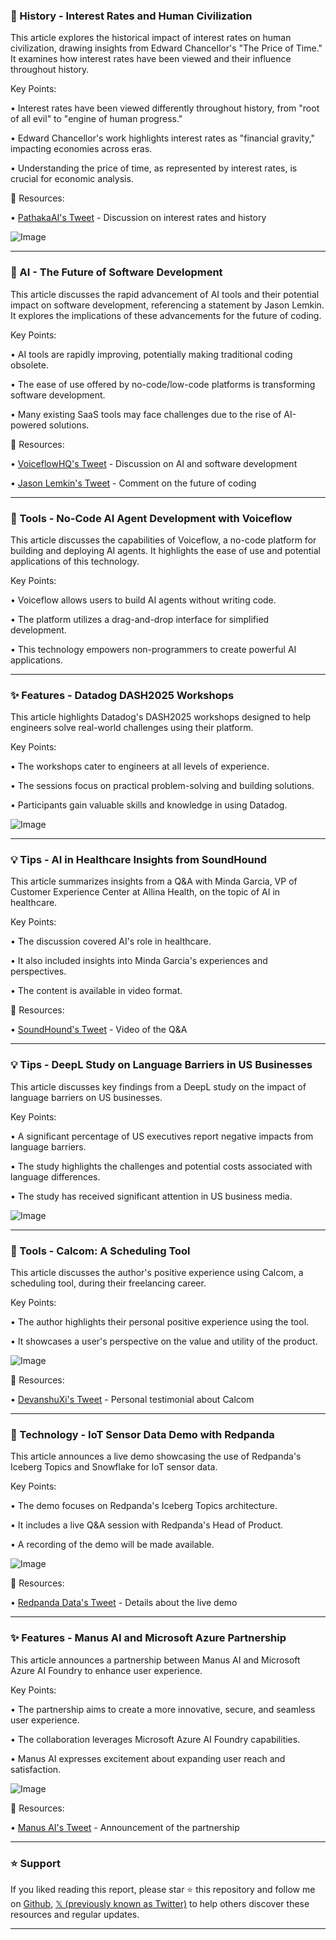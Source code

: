 ### 📖 History - Interest Rates and Human Civilization

This article explores the historical impact of interest rates on human civilization, drawing insights from Edward Chancellor's "The Price of Time."  It examines how interest rates have been viewed and their influence throughout history.

Key Points:

• Interest rates have been viewed differently throughout history, from "root of all evil" to "engine of human progress."


•  Edward Chancellor's work highlights interest rates as "financial gravity," impacting economies across eras.


• Understanding the price of time, as represented by interest rates, is crucial for economic analysis.


🔗 Resources:

• [PathakaAI's Tweet](https://x.com/PathakaAI/status/1925293089792696715) - Discussion on interest rates and history

![Image](https://pbs.twimg.com/media/GrgBqmwWEAIuNEP?format=jpg&name=small)


---
### 🤖 AI - The Future of Software Development

This article discusses the rapid advancement of AI tools and their potential impact on software development, referencing a statement by Jason Lemkin.  It explores the implications of these advancements for the future of coding.

Key Points:

•  AI tools are rapidly improving, potentially making traditional coding obsolete.


• The ease of use offered by no-code/low-code platforms is transforming software development.


•  Many existing SaaS tools may face challenges due to the rise of AI-powered solutions.


🔗 Resources:

• [VoiceflowHQ's Tweet](https://x.com/VoiceflowHQ/status/1925292920883585275) -  Discussion on AI and software development

• [Jason Lemkin's Tweet](https://x.com/jasonlk) - Comment on the future of coding



---
### 🚀 Tools - No-Code AI Agent Development with Voiceflow

This article discusses the capabilities of Voiceflow, a no-code platform for building and deploying AI agents. It highlights the ease of use and potential applications of this technology.

Key Points:

•  Voiceflow allows users to build AI agents without writing code.


• The platform utilizes a drag-and-drop interface for simplified development.


•  This technology empowers non-programmers to create powerful AI applications.



---
### ✨ Features - Datadog DASH2025 Workshops

This article highlights Datadog's DASH2025 workshops designed to help engineers solve real-world challenges using their platform.

Key Points:

• The workshops cater to engineers at all levels of experience.


• The sessions focus on practical problem-solving and building solutions.


•  Participants gain valuable skills and knowledge in using Datadog.

![Image](https://pbs.twimg.com/media/GrfeipwXcAA7X8q.jpg)


---
### 💡 Tips - AI in Healthcare Insights from SoundHound

This article summarizes insights from a Q&A with Minda Garcia, VP of Customer Experience Center at Allina Health, on the topic of AI in healthcare.

Key Points:

•  The discussion covered AI's role in healthcare.


•  It also included insights into Minda Garcia's experiences and perspectives.


•  The content is available in video format.



🔗 Resources:

• [SoundHound's Tweet](https://x.com/SoundHound/status/1925251629424463927) -  Video of the Q&A


---
### 💡 Tips - DeepL Study on Language Barriers in US Businesses

This article discusses key findings from a DeepL study on the impact of language barriers on US businesses.

Key Points:

• A significant percentage of US executives report negative impacts from language barriers.


•  The study highlights the challenges and potential costs associated with language differences.


• The study has received significant attention in US business media.


![Image](https://pbs.twimg.com/amplify_video_thumb/1925248244944113664/img/ajRXcTX8ej8TJbeM.jpg)

---
### 🚀 Tools - Calcom: A Scheduling Tool

This article discusses the author's positive experience using Calcom, a scheduling tool, during their freelancing career.

Key Points:

• The author highlights their personal positive experience using the tool.


•  It showcases a user's perspective on the value and utility of the product.



![Image](https://pbs.twimg.com/media/GrdjDn9acAAwVof?format=jpg&name=small)

🔗 Resources:

• [DevanshuXi's Tweet](https://x.com/DevanshuXi/status/1925118183935029503) - Personal testimonial about Calcom


---
### 🤖 Technology - IoT Sensor Data Demo with Redpanda

This article announces a live demo showcasing the use of Redpanda's Iceberg Topics and Snowflake for IoT sensor data.

Key Points:

•  The demo focuses on Redpanda's Iceberg Topics architecture.


•  It includes a live Q&A session with Redpanda's Head of Product.


•  A recording of the demo will be made available.


![Image](https://pbs.twimg.com/media/Gre8dBiXwAAxqKE?format=jpg&name=small)

🔗 Resources:

• [Redpanda Data's Tweet](https://x.com/redpandadata/status/1925214739736457612) - Details about the live demo


---
### ✨ Features - Manus AI and Microsoft Azure Partnership

This article announces a partnership between Manus AI and Microsoft Azure AI Foundry to enhance user experience.

Key Points:

•  The partnership aims to create a more innovative, secure, and seamless user experience.


•  The collaboration leverages Microsoft Azure AI Foundry capabilities.


•  Manus AI expresses excitement about expanding user reach and satisfaction.


![Image](https://pbs.twimg.com/amplify_video_thumb/1925213061847425024/img/f82Br_EJwAefxJ52.jpg)

🔗 Resources:

• [Manus AI's Tweet](https://x.com/ManusAI_HQ/status/1925214099283349911) - Announcement of the partnership


---

### ⭐️ Support

If you liked reading this report, please star ⭐️ this repository and follow me on [Github](https://github.com/Drix10), [𝕏 (previously known as Twitter)](https://x.com/DRIX_10_) to help others discover these resources and regular updates.

---